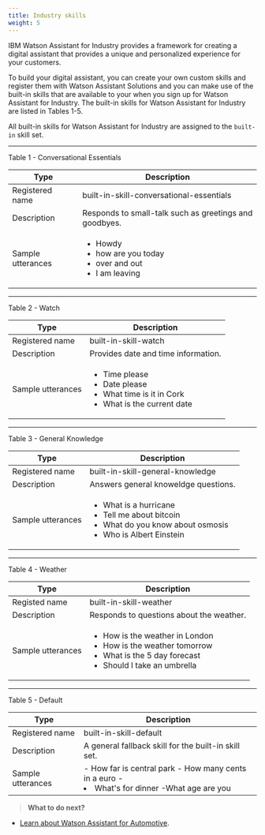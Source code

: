 ```yaml
---
title: Industry skills
weight: 5
---
```

IBM Watson Assistant for Industry provides a framework for creating a digital assistant that provides a unique and personalized experience for your customers.

To build your digital assistant, you can create your own custom skills and register them with Watson Assistant Solutions and you can make use of the built-in skills that are available to your when you sign up for Watson Assistant for Industry.  The built-in skills for Watson Assistant for Industry are listed in Tables 1-5.

All built-in skills for Watson Assistant for Industry are assigned to the `built-in` skill set.

---

Table 1 - Conversational Essentials

 Type | Description
--|--------------|
Registered name | built-in-skill-conversational-essentials
Description | Responds to small-talk such as greetings and goodbyes.
Sample utterances | <ul><li>Howdy</li><li>how are you today</li><li>over and out</li><li>I am leaving</li></ul>

---

Table 2 - Watch

Type | Description |
--|--------------|
Registered name | built-in-skill-watch
Description | Provides date and time information. 
Sample utterances | <ul><li>Time please</li><li>Date please</li><li>What time is it in Cork</li><li>What is the current date</li></ul>
---

Table 3 - General Knowledge

Type | Description |
--|--------------|
Registered name  | built-in-skill-general-knowledge
Description | Answers general knoweldge questions.
Sample utterances | <ul><li>What is a hurricane</li><li>Tell me about bitcoin</li><li>What do you know about osmosis</li><li>Who is Albert Einstein</li></ul>
---

Table 4 - Weather

Type | Description |
--|--------------|
Registed name | built-in-skill-weather
Description | Responds to questions about the weather.
Sample utterances | <ul><li>How is the weather in London </li><li>How is the weather tomorrow</li><li>What is the 5 day forecast</li><li>Should I take an umbrella</ul>
---

Table 5 - Default

Type | Description |
--|--------------|
Registered name  | built-in-skill-default
Description | A general fallback skill for the built-in skill set.
Sample utterances | - How far is central park - How many cents in a euro -<li>What's for dinner -What age are you


> **What to do next?**<br/>
* [Learn about Watson Assistant for Automotive]({{site.baseurl}}/flavour/automotive).
